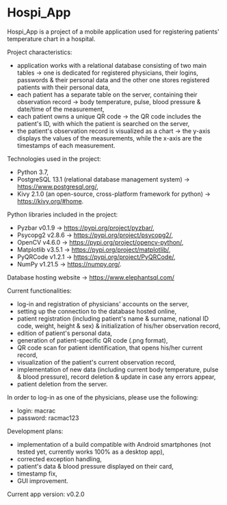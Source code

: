 # Hospi_App
Hospi_App is a project of a mobile application used for registering patients' temperature chart in a hospital.

Project characteristics:
 - application works with a relational database consisting of two main tables -> one is dedicated for registered physicians, their logins, passwords & their personal data and the other one stores registered patients with their personal data,
 - each patient has a separate table on the server, containing their observation record -> body temperature, pulse, blood pressure & date/time of the measurement,
 - each patient owns a unique QR code -> the QR code includes the patient's ID, with which the patient is searched on the server,
 - the patient's observation record is visualized as a chart -> the y-axis displays the values of the measurements, while the x-axis are the timestamps of each measurement.

Technologies used in the project:
 - Python 3.7,
 - PostgreSQL 13.1 (relational database management system) -> https://www.postgresql.org/,
 - Kivy 2.1.0 (an open-source, cross-platform framework for python) -> https://kivy.org/#home.

Python libraries included in the project:
 - Pyzbar v0.1.9 -> https://pypi.org/project/pyzbar/,
 - Psycopg2 v2.8.6 -> https://pypi.org/project/psycopg2/,
 - OpenCV v4.6.0 -> https://pypi.org/project/opencv-python/,
 - Matplotlib v3.5.1 -> https://pypi.org/project/matplotlib/,
 - PyQRCode v1.2.1 -> https://pypi.org/project/PyQRCode/,
 - NumPy v1.21.5 -> https://numpy.org/.

Database hosting website -> https://www.elephantsql.com/

Current functionalities:
 - log-in and registration of physicians' accounts on the server,
 - setting up the connection to the database hosted online,
 - patient registration (including patient's name & surname, national ID code, weight, height & sex) & initialization of his/her observation record,
 - edition of patient's personal data,
 - generation of patient-specific QR code (.png format),
 - QR code scan for patient identification, that opens his/her current record, 
 - visualization of the patient's current observation record,
 - implementation of new data (including current body temperature, pulse & blood pressure), record deletion & update in case any errors appear,
 - patient deletion from the server.

In order to log-in as one of the physicians, please use the following:
 - login: macrac
 - password: racmac123

Development plans:
 - implementation of a build compatible with Android smartphones (not tested yet, currently works 100% as a desktop app),
 - corrected exception handling,
 - patient's data & blood pressure displayed on their card,
 - timestamp fix,
 - GUI improvement.

Current app version: v0.2.0
